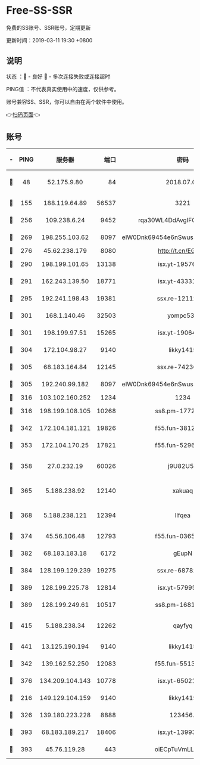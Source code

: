 # Free-SS-SSR

免费的SS账号、SSR账号，定期更新

更新时间：2019-03-11 19:30 +0800

## 说明

状态     ：🙂 - 良好 🙁 - 多次连接失败或连接超时

PING值   ：不代表真实使用中的速度，仅供参考。

账号兼容SS、SSR，你可以自由在两个软件中使用。

👉[扫码页面](https://liesauer.github.io/Free-SS-SSR/)👈

## 账号

|-|PING|服务器|端口|密码|加密方式|区域|
|:----:|:----:|:-----:|-----:|:----:|:----:|:----:|
|🙂|48|52.175.9.80|84|2018.07.07|chacha20-ietf-poly1305|HK|
|🙂|155|188.119.64.89|56537|3221|aes-256-cfb|RU|
|🙂|256|109.238.6.24|9452|rqa30WL4DdAvgIFG6Fs3znzTa|aes-256-cfb|FR|
|🙂|269|198.255.103.62|8097|eIW0Dnk69454e6nSwuspv9DmS201tQ0D|aes-256-cfb|US|
|🙂|276|45.62.238.179|8080|http://t.cn/EGJIyrl|rc4-md5|CA|
|🙂|290|198.199.101.65|13138|isx.yt-19576277|aes-256-cfb|US|
|🙂|291|162.243.139.50|18771|isx.yt-43331560|aes-256-cfb|US|
|🙂|295|192.241.198.43|19381|ssx.re-12112932|aes-256-cfb|US|
|🙂|301|168.1.140.46|32503|yompc535|aes-256-cfb|AU|
|🙂|301|198.199.97.51|15265|isx.yt-19064666|aes-256-cfb|US|
|🙂|304|172.104.98.27|9140|likky1415|aes-256-cfb|JP|
|🙂|305|68.183.164.84|12145|ssx.re-74236055|aes-256-cfb|US|
|🙂|305|192.240.99.182|8097|eIW0Dnk69454e6nSwuspv9DmS201tQ0D|aes-256-cfb|US|
|🙂|316|103.102.160.252|1234|1234|rc4-md5|JP|
|🙂|316|198.199.108.105|10268|ss8.pm-17727916|aes-256-cfb|US|
|🙂|342|172.104.181.121|19826|f55.fun-38127020|aes-256-cfb|SG|
|🙂|353|172.104.170.25|17821|f55.fun-52969616|aes-256-cfb|SG|
|🙂|358|27.0.232.19|60026|j9U82U53|xchacha20-ietf-poly1305|HK|
|🙂|365|5.188.238.92|12140|xakuaq|chacha20-ietf-poly1305|BR|
|🙂|368|5.188.238.121|12394|llfqea|chacha20-ietf-poly1305|BR|
|🙂|374|45.56.106.48|12793|f55.fun-03657766|aes-256-cfb|US|
|🙂|382|68.183.183.18|6172|gEupN|aes-256-cfb|SG|
|🙂|384|128.199.129.239|19275|ssx.re-68782281|aes-256-cfb|SG|
|🙂|389|128.199.225.78|12814|isx.yt-57995184|aes-256-cfb|SG|
|🙂|389|128.199.249.61|10517|ss8.pm-16814764|aes-256-cfb|SG|
|🙂|415|5.188.238.34|12262|qayfyq|chacha20-ietf-poly1305|BR|
|🙂|441|13.125.190.194|9140|likky1415|aes-256-cfb|KR|
|🙂|342|139.162.52.250|12083|f55.fun-55135425|aes-256-cfb|SG|
|🙂|376|134.209.104.143|10778|isx.yt-65021068|aes-256-cfb|SG|
|🙁|216|149.129.104.159|9140|likky1415|aes-256-cfb|HK|
|🙁|326|139.180.223.228|8888|123456..|aes-256-cfb|JP|
|🙁|393|68.183.189.217|18406|isx.yt-13993999|aes-256-cfb|SG|
|🙁|393|45.76.119.28|443|oiECpTuVmLLxk4Ts|aes-256-cfb|AU|
